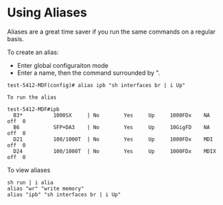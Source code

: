 # Using Aliases

Aliases are a great time saver if you run the same commands on a regular basis.

To create an alias:
* Enter global configuraiton mode
* Enter a name, then the command surrounded by ".

```
test-5412-MDF(config)# alias ipb "sh interfaces br | i Up"

To run the alias

test-5412-MDF#ipb
  B3*          1000SX     | No        Yes     Up     1000FDx    NA   off  0
  B6           SFP+DA3    | No        Yes     Up     10GigFD    NA   off  0
  D21          100/1000T  | No        Yes     Up     1000FDx    MDI  off  0
  D24          100/1000T  | No        Yes     Up     1000FDx    MDIX off  0
```

To view aliases

```
sh run | i alia
alias "wr" "write memory"
alias "ipb" "sh interfaces br | i Up"
```
